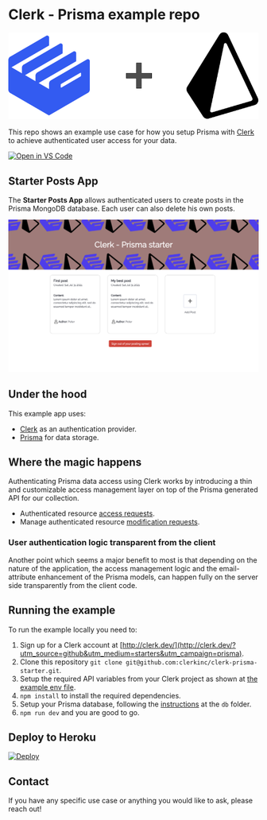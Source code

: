 # Clerk - Prisma example repo

<img src="./docs/logo.png" />

This repo shows an example use case for how you setup Prisma with [Clerk](https://clerk.dev) to achieve authenticated user access for your data.

[![Open in VS Code](https://open.vscode.dev/badges/open-in-vscode.svg)](https://open.vscode.dev/clerkinc/clerk-prisma-starter)

## Starter Posts App

The **Starter Posts App** allows authenticated users to create posts in the Prisma MongoDB database. Each user can also delete his own posts.

<img src="./docs/show.png" />

## Under the hood

This example app uses:

- [Clerk](https://clerk.dev?utm_source=github&utm_medium=starters&utm_campaign=prisma) as an authentication provider.
- [Prisma](https://www.prisma.io/) for data storage.

## Where the magic happens

Authenticating Prisma data access using Clerk works by introducing a thin and customizable access management layer on top of the Prisma generated API for our collection.

- Authenticated resource [access requests](pages/api/posts/index.ts#11).
- Manage authenticated resource [modification requests](pages/api/posts/[id].ts#25).

### User authentication logic transparent from the client

Another point which seems a major benefit to most is that depending on the nature of the application, the access management logic and the email-attribute enhancement of the Prisma models, can happen fully on the server side transparently from the client code.

## Running the example

To run the example locally you need to:

1. Sign up for a Clerk account at [http://clerk.dev/](http://clerk.dev/?utm_source=github&utm_medium=starters&utm_campaign=prisma).
2. Clone this repository `git clone git@github.com:clerkinc/clerk-prisma-starter.git`.
3. Setup the required API variables from your Clerk project as shown at [the example env file](./.env.example).
4. `npm install` to install the required dependencies.
5. Setup your Prisma database, following the [instructions](./server/db/README.md) at the `db` folder.
6. `npm run dev` and you are good to go.

## Deploy to Heroku

[![Deploy](https://www.herokucdn.com/deploy/button.svg)](https://heroku.com/deploy?template=https://github.com/clerkinc/clerk-prisma-starter)

## Contact

If you have any specific use case or anything you would like to ask, please reach out!
